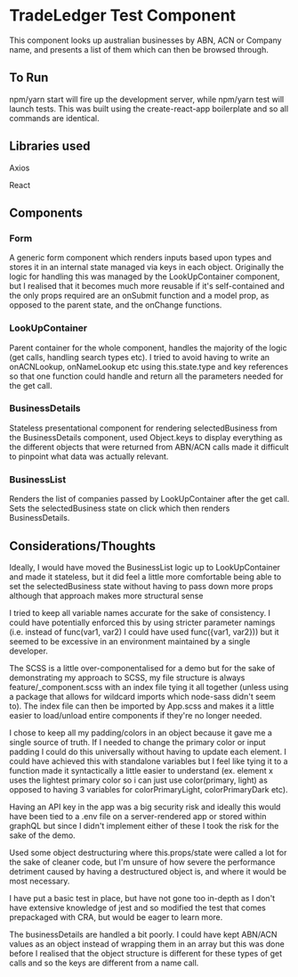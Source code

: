 
# TradeLedger Test Component
This component looks up australian businesses by ABN, ACN or Company name, and presents a list of them which can then be browsed through.

## To Run
npm/yarn start will fire up the development server, while npm/yarn test will launch tests. This was built using the create-react-app boilerplate and so all commands are identical.

## Libraries used

Axios

React

## Components

### Form
A generic form component which renders inputs based upon types and stores it in an internal state managed via keys in each object. Originally the logic for handling this was managed by the LookUpContainer component, but I realised that it becomes much more reusable if it's self-contained and the only props required are an onSubmit function and a model prop, as opposed to the parent state, and the onChange functions.

### LookUpContainer
Parent container for the whole component, handles the majority of the logic (get calls, handling search types etc). I tried to avoid having to write an onACNLookup, onNameLookup etc using this.state.type and key references so that one function could handle and return all the parameters needed for the get call.

### BusinessDetails
Stateless presentational component for rendering selectedBusiness from the BusinessDetails component, used Object.keys to display everything as the different objects that were returned from ABN/ACN calls made it difficult to pinpoint what data was actually relevant.

### BusinessList
Renders the list of companies passed by LookUpContainer after the get call. Sets the selectedBusiness state on click which then renders BusinessDetails. 


## Considerations/Thoughts
Ideally, I would have moved the BusinessList logic up to LookUpContainer and made it stateless, but it did feel a little more comfortable being able to set the selectedBusiness state without having to pass down more props although that approach makes more structural sense

I tried to keep all variable names accurate for the sake of consistency. I could have potentially enforced this by using stricter parameter namings (i.e. instead of func(var1, var2) I could have used func({var1, var2})) but it seemed to be excessive in an environment maintained by a single developer.

The SCSS is a little over-componentalised for a demo but for the sake of demonstrating my approach to SCSS, my file structure is always feature/_component.scss with an index file tying it all together (unless using a package that allows for wildcard imports which node-sass didn't seem to). The index file can then be imported by App.scss and makes it a little easier to load/unload entire components if they're no longer needed.

I chose to keep all my padding/colors in an object because it gave me a single source of truth. If I needed to change the primary color or input padding I could do this universally without having to update each element. I could have achieved this with standalone variables but I feel like tying it to a function made it syntactically a little easier to understand (ex. element x uses the lightest primary color so i can just use color(primary, light) as opposed to having 3 variables for colorPrimaryLight, colorPrimaryDark etc).

Having an API key in the app was a big security risk and ideally this would have been tied to a .env file on a server-rendered app or stored within graphQL but since I didn't implement either of these I took the risk for the sake of the demo.

Used some object destructuring where this.props/state were called a lot for the sake of cleaner code, but I'm unsure of how severe the performance detriment caused by having a destructured object is, and where it would be most necessary.

I have put a basic test in place, but have not gone too in-depth as I don't have extensive knowledge of jest and so modified the test that comes prepackaged with CRA, but would be eager to learn more.

The businessDetails are handled a bit poorly. I could have kept ABN/ACN values as an object instead of wrapping them in an array but this was done before I realised that the object structure is different for these types of get calls and so the keys are different from a name call.